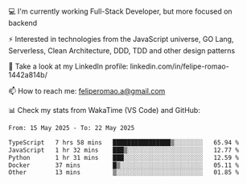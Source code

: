 💻 I'm currently working Full-Stack Developer, but more focused on backend

⚡ Interested in technologies from the JavaScript universe, GO Lang, Serverless, Clean Architecture, DDD, TDD and other design patterns

👥 Take a look at my LinkedIn profile: linkedin.com/in/felipe-romao-1442a814b/

📫 How to reach me: feliperomao.a@gmail.com

📊 Check my stats from WakaTime (VS Code) and GitHub:

<!--START_SECTION:waka-->

```txt
From: 15 May 2025 - To: 22 May 2025

TypeScript   7 hrs 58 mins   ████████████████▒░░░░░░░░   65.94 %
JavaScript   1 hr 32 mins    ███▒░░░░░░░░░░░░░░░░░░░░░   12.77 %
Python       1 hr 31 mins    ███░░░░░░░░░░░░░░░░░░░░░░   12.59 %
Docker       37 mins         █▒░░░░░░░░░░░░░░░░░░░░░░░   05.11 %
Other        13 mins         ▒░░░░░░░░░░░░░░░░░░░░░░░░   01.85 %
```

<!--END_SECTION:waka-->
